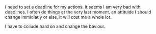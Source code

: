 
I need to set a deadline for my actions. It seems I am very bad with deadlines. I often do things at the very last moment, an attituide I should change immidiatly or else, it will cost me a whole lot. 

I have to collude hard on and change the baviour. 
